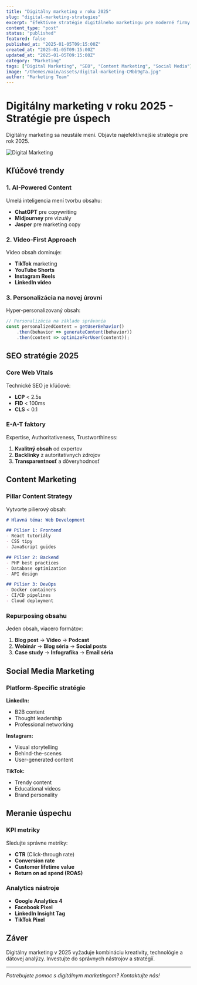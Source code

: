 ```yaml
---
title: "Digitálny marketing v roku 2025"
slug: "digital-marketing-strategies"
excerpt: "Efektívne stratégie digitálneho marketingu pre moderné firmy. SEO, content marketing a social media trendy."
content_type: "post"
status: "published"
featured: false
published_at: "2025-01-05T09:15:00Z"
created_at: "2025-01-05T09:15:00Z"
updated_at: "2025-01-05T09:15:00Z"
category: "Marketing"
tags: ["Digital Marketing", "SEO", "Content Marketing", "Social Media"]
image: "/themes/main/assets/digital-marketing-CMbb9gTa.jpg"
author: "Marketing Team"
---
```


# Digitálny marketing v roku 2025 - Stratégie pre úspech

Digitálny marketing sa neustále mení. Objavte najefektívnejšie stratégie pre rok 2025.

![Digital Marketing](/themes/main/assets/digital-marketing-CMbb9gTa.jpg)

## Kľúčové trendy

### 1. AI-Powered Content
Umelá inteligencia mení tvorbu obsahu:

- **ChatGPT** pre copywriting
- **Midjourney** pre vizuály
- **Jasper** pre marketing copy

### 2. Video-First Approach
Video obsah dominuje:

- **TikTok** marketing
- **YouTube Shorts**
- **Instagram Reels**
- **LinkedIn video**

### 3. Personalizácia na novej úrovni
Hyper-personalizovaný obsah:

```javascript
// Personalizácia na základe správania
const personalizedContent = getUserBehavior()
    .then(behavior => generateContent(behavior))
    .then(content => optimizeForUser(content));
```

## SEO stratégie 2025

### Core Web Vitals
Technické SEO je kľúčové:

- **LCP** < 2.5s
- **FID** < 100ms
- **CLS** < 0.1

### E-A-T faktory
Expertise, Authoritativeness, Trustworthiness:

1. **Kvalitný obsah** od expertov
2. **Backlinky** z autoritatívnych zdrojov
3. **Transparentnosť** a dôveryhodnosť

## Content Marketing

### Pillar Content Strategy
Vytvorte pilierový obsah:

```markdown
# Hlavná téma: Web Development

## Pilier 1: Frontend
- React tutoriály
- CSS tipy
- JavaScript guides

## Pilier 2: Backend
- PHP best practices
- Database optimization
- API design

## Pilier 3: DevOps
- Docker containers
- CI/CD pipelines
- Cloud deployment
```

### Repurposing obsahu
Jeden obsah, viacero formátov:

1. **Blog post** → **Video** → **Podcast**
2. **Webinár** → **Blog séria** → **Social posts**
3. **Case study** → **Infografika** → **Email séria**

## Social Media Marketing

### Platform-Specific stratégie

**LinkedIn:**
- B2B content
- Thought leadership
- Professional networking

**Instagram:**
- Visual storytelling
- Behind-the-scenes
- User-generated content

**TikTok:**
- Trendy content
- Educational videos
- Brand personality

## Meranie úspechu

### KPI metriky
Sledujte správne metriky:

- **CTR** (Click-through rate)
- **Conversion rate**
- **Customer lifetime value**
- **Return on ad spend (ROAS)**

### Analytics nástroje
- **Google Analytics 4**
- **Facebook Pixel**
- **LinkedIn Insight Tag**
- **TikTok Pixel**

## Záver

Digitálny marketing v 2025 vyžaduje kombináciu kreativity, technológie a dátovej analýzy. Investujte do správnych nástrojov a stratégií.

---

*Potrebujete pomoc s digitálnym marketingom? Kontaktujte nás!*
